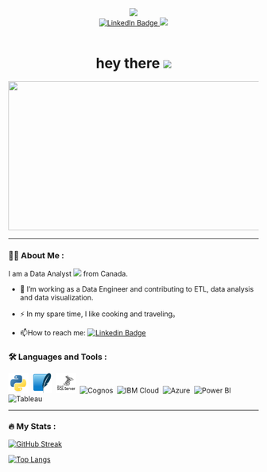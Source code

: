 <!--
**David-3657996/David-3657996** is a ✨ _special_ ✨ repository because its `README.md` (this file) appears on your GitHub profile.

Here are some ideas to get you started:
-  🔭 I’m currently studying on the 
- 🌱 I’m currently learning ...
- 👯 I’m looking to collaborate on ...
- 🤔 I’m looking for help with ...
- 💬 Ask me about ...
- 📫 How to reach me: ...
- 😄 Pronouns: ...
- ⚡ Fun fact: ...
-->
<div id="header" align="center">
   <img src="https://media.giphy.com/media/u2pmTWUi0MXjyrMaVj/giphy.gif" width="100"/>


  <div id="badges">
      <a href="your-linkedin-URL">
          <img src="https://img.shields.io/badge/LinkedIn-blue?style=for-the-badge&logo=linkedin&logoColor=white" alt="LinkedIn Badge"/>
      </a>
      <a href="your-wechat-URL">
          <img src="https://img.shields.io/badge/WeChat-white?style=for-the-badge&logo=wechat&logoColor=white%22%20alt=%22Wechat%20Badge"/>
      </a>
  </div>


  <img src="https://komarev.com/ghpvc/?username=David-3657996&style=flat-square&color=blue" alt=""/>
  <h1>
       hey there
      <img src="https://media.giphy.com/media/hvRJCLFzcasrR4ia7z/giphy.gif" width="30px"/>
  </h1>
</div>


<div align="center">
  <img src="https://media.giphy.com/media/dWesBcTLavkZuG35MI/giphy.gif" width="600" height="300"/>
</div>

---

### :man_technologist: About Me :

I am a Data Analyst <img src="https://media.giphy.com/media/VHI6svvhu5xuqzyAoM/giphy.gif" width="30"> from Canada.

- :telescope: I’m working as a Data Engineer and contributing to ETL, data analysis and data visualization.

- :zap: In my spare time, I like cooking and traveling。

- :mailbox:How to reach me: [![Linkedin Badge](https://img.shields.io/badge/-YuangangYang-blue?style=flat&logo=Linkedin&logoColor=white)](https://www.linkedin.com/in/david-yang666/)


### :hammer_and_wrench: Languages and Tools :

<div>
  <img src="https://raw.githubusercontent.com/devicons/devicon/1119b9f84c0290e0f0b38982099a2bd027a48bf1/icons/python/python-original.svg" title="Python" alt="Python" width="40" height="40"/>&nbsp;
  <img src="https://raw.githubusercontent.com/devicons/devicon/1119b9f84c0290e0f0b38982099a2bd027a48bf1/icons/sqlite/sqlite-original.svg" title="Sqlite" alt="Sqlit" width="40" height="40"/>&nbsp;
   <img src="https://raw.githubusercontent.com/devicons/devicon/1119b9f84c0290e0f0b38982099a2bd027a48bf1/icons/microsoftsqlserver/microsoftsqlserver-plain-wordmark.svg" title="MicrosoftSqlServer" alt="MicrosoftSqlServer" width="40" height="40"/>&nbsp;
   <img src="https://th.bing.com/th/id/OIP.8BWXBFf0swPOJnlKK56aEAHaD1?pid=ImgDet&rs=1" title="Cognos" alt="Cognos" width="40" height="40"/>&nbsp;
   <img src="https://th.bing.com/th/id/R.81e72de9ec715cc3e0d2583ace0eb640?rik=nkpOi9XqzV0XAQ&pid=ImgRaw&r=0" title="IBM Cloud" alt="IBM Cloud" width="40" height="40"/>&nbsp;
   <img src="https://th.bing.com/th/id/OIP.734cyyMrOAC23x6GcpMwSwHaEK?pid=ImgDet&rs=1" title="Azure" alt="Azure" width="40" height="40"/>&nbsp;
   <img src="https://www.c5alliance.com/wp-content/uploads/2021/01/power-bi_logo.png" title="Power BI" alt="Power BI " width="100" height="40"/>&nbsp;
   <img src="https://d1.awsstatic.com/china/hp/partners/tableau-LOGO-new02.5c999da7245fd3cb2ad15cde4bf90d0432b626ef.png"  title="Tableau" alt="Tableau" width="100" height="40"/>&nbsp;
   
</div>


---

### :fire: My Stats :
[![GitHub Streak](http://github-readme-streak-stats.herokuapp.com?user=David-3657996&theme=dark&date_format=M%20j%5B%2C%20Y%5D)](https://git.io/streak-stats)

[![Top Langs](https://github-readme-stats.vercel.app/api/top-langs/?username=David-3657996&layout=compact&theme=vision-friendly-dark)](https://github.com/anuraghazra/github-readme-stats)

